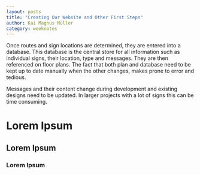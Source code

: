 ```yaml
---
layout: posts
title: "Creating Our Website and Other First Steps"
author: Kai Magnus Müller
category: weeknotes
---
```



Once routes and sign locations are determined, they are entered into a database. This database is the central store for all information such as individual signs, their location, type and messages. They are then referenced on floor plans. The fact that both plan and database need to be kept up to date manually when the other changes, makes prone to error and tedious.
 
Messages and their content change during development and existing designs need to be updated. In larger projects with a lot of signs this can be time consuming.

# Lorem Ipsum
## Lorem Ipsum
### Lorem Ipsum